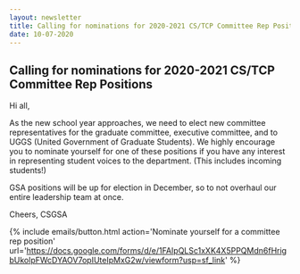 ```yaml
---
layout: newsletter
title: Calling for nominations for 2020-2021 CS/TCP Committee Rep Positions
date: 10-07-2020
---
```

## Calling for nominations for 2020-2021 CS/TCP Committee Rep Positions

Hi all,

As the new school year approaches, we need to elect new committee representatives for the graduate committee, executive committee, and to UGGS (United Government of Graduate Students).  We highly encourage you to nominate yourself for one of these positions if you have any interest in representing student voices to the department.  (This includes incoming students!)

GSA positions will be up for election in December, so to not overhaul our entire leadership team at once.

Cheers, CSGSA

{% include emails/button.html action='Nominate yourself for a committee rep position' url='https://docs.google.com/forms/d/e/1FAIpQLSc1xXK4X5PPQMdn6fHrigbUkolpFWcDYAOV7opIUteIpMxG2w/viewform?usp=sf_link' %}
